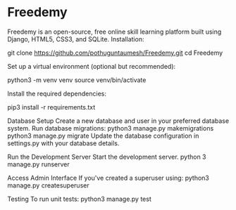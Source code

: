 # Freedemy
Freedemy is an open-source, free online skill learning platform built using Django, HTML5, CSS3, and SQLite.
Installation:

git clone https://github.com/pothuguntaumesh/Freedemy.git
cd Freedemy

Set up a virtual environment (optional but recommended):

python3 -m venv venv
source venv/bin/activate

Install the required dependencies:

pip3 install -r requirements.txt

Database Setup
Create a new database and user in your preferred database system.
Run database migrations:
python3 manage.py makemigrations
python3 manage.py migrate
Update the database configuration in settings.py with your database details.

Run the Development Server
Start the development server.
python 3 manage.py runserver


Access Admin Interface
If you've created a superuser using:
python3 manage.py createsuperuser

Testing
To run unit tests:
python3 manage.py test

